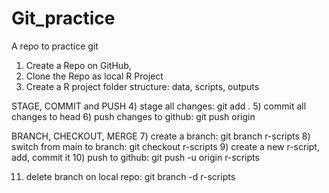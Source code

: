# Git_practice
A repo to practice git 

1) Create a Repo on GitHub, 
2) Clone the Repo as local R Project
3) Create a R project folder structure: data, scripts, outputs

STAGE, COMMIT and PUSH
4) stage all changes: git add . 
5) commit all changes to head
6) push changes to github: git push origin   

BRANCH, CHECKOUT, MERGE
7) create a branch: git branch r-scripts
8) switch from main to branch: git checkout r-scripts
9) create a new r-script, add, commit it
10) push to github: git push -u origin r-scripts

11) delete branch on local repo: git branch -d r-scripts

